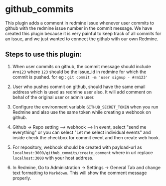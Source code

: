 # github_commits

This plugin adds a comment in redmine issue whenever user commits to github with the redmine issue number in the commit message. We have created this plugin because it is very painful to keep track of all commits for an issue, and we just wanted to connect the github with our own Redmine. 

## Steps to use this plugin:

1. When user commits on github, the commit message should include `#rm123` where `123` should be the issue_id in redmine for which the commit is pushed. for eg : `git commit -m 'user signup - #rm123'`

2. User who pushes commit on github, should have the same email address which is used as redmine user also. It will add comment on behal of the original user or admin user.

3. Configure the environment variable `GITHUB_SECRET_TOKEN` when you run Redmine and also use the same token while creating a webhook on github.

4. Github -> Repo setting –> webhook –> In event, select "send me everything" or you can select "Let me select individual events" and inside check the checkbox for commit event and then create web hook.

5. For repository, webhook should be created with payload-url as `localhost:3000/github_commits/create_comment` where in url replace `localhost:3000` with your host address.

6. In Redmine, Go to Administration -> Settings -> General Tab and change text formatting to `Markdown`. This will show the comment message properly.
